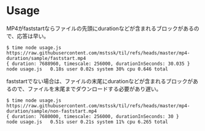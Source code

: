# Usage

MP4がfaststartならファイルの先頭にdurationなどが含まれるブロックがあるので、応答は早い。

```
$ time node usage.js https://raw.githubusercontent.com/mstssk/til/refs/heads/master/mp4-duration/sample/faststart.mp4
{ duration: 7688960, timescale: 256000, durationInSeconds: 30.035 }
node usage.js   0.18s user 0.02s system 30% cpu 0.646 total
```

faststartでない場合は、ファイルの末尾にdurationなどが含まれるブロックがあるので、ファイルを末尾までダウンロードする必要があり遅い。

```
$ time node usage.js https://raw.githubusercontent.com/mstssk/til/refs/heads/master/mp4-duration/sample/non-faststart.mp4
{ duration: 7680000, timescale: 256000, durationInSeconds: 30 }
node usage.js   0.51s user 0.21s system 11% cpu 6.265 total
```
